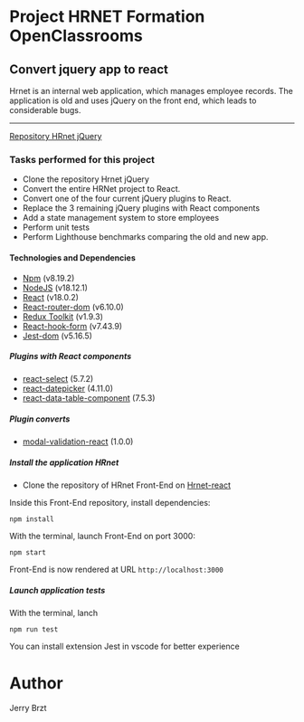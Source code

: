 # Project HRNET Formation OpenClassrooms

## Convert jquery app to react

Hrnet is an internal web application, which manages employee records. The application is old and uses jQuery on the front end, which leads to considerable bugs.

---

[Repository HRnet jQuery](https://github.com/OpenClassrooms-Student-Center/P12_Front-end.git)

### Tasks performed for this project

- Clone the repository Hrnet jQuery
- Convert the entire HRNet project to React.
- Convert one of the four current jQuery plugins to React.
- Replace the 3 remaining jQuery plugins with React components
- Add a state management system to store employees
- Perform unit tests
- Perform Lighthouse benchmarks comparing the old and new app.

#### Technologies and Dependencies

- [Npm](https://www.npmjs.com/package/npm) (v8.19.2)
- [NodeJS](https://nodejs.org/en/) (v18.12.1)
- [React](https://fr.reactjs.org/) (v18.0.2)
- [React-router-dom](https://reactrouter.com/) (v6.10.0)
- [Redux Toolkit](https://redux-toolkit.js.org/) (v1.9.3)
- [React-hook-form](https://react-hook-form.com/) (v7.43.9)
- [Jest-dom](https://testing-library.com/docs/ecosystem-jest-dom/) (v5.16.5)

##### Plugins with React components

- [react-select](https://react-select.com/) (5.7.2)
- [react-datepicker](https://reactdatepicker.com/) (4.11.0)
- [react-data-table-component](https://react-data-table-component.netlify.app) (7.5.3)

##### Plugin converts

- [modal-validation-react](https://github.com/Jerry-bz/modal-plugin) (1.0.0)

##### Install the application HRnet

- Clone the repository of HRnet Front-End on [Hrnet-react](https://github.com/Jerry-bz/hrnet-react)

Inside this Front-End repository, install dependencies:

`npm install`

With the terminal, launch Front-End on port 3000:

`npm start`

Front-End is now rendered at URL `http://localhost:3000`

##### Launch application tests

With the terminal, lanch

`npm run test`

You can install extension Jest in vscode for better experience

# Author

Jerry Brzt
